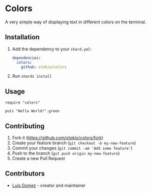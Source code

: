 # Colors

A very simple way of displaying text in different colors on the terminal.

## Installation

1. Add the dependency to your `shard.yml`:

   ```yaml
   dependencies:
     colors:
       github: xtokio/colors
   ```

2. Run `shards install`

## Usage

```crystal
require "colors"

puts "Hello World!".green
```

## Contributing

1. Fork it (<https://github.com/xtokio/colors/fork>)
2. Create your feature branch (`git checkout -b my-new-feature`)
3. Commit your changes (`git commit -am 'Add some feature'`)
4. Push to the branch (`git push origin my-new-feature`)
5. Create a new Pull Request

## Contributors

- [Luis Gomez](https://github.com/xtokio) - creator and maintainer
